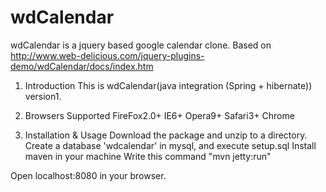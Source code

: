 wdCalendar
==========

wdCalendar is a jquery based google calendar clone. Based on http://www.web-delicious.com/jquery-plugins-demo/wdCalendar/docs/index.htm

1. Introduction
This is wdCalendar(java integration (Spring + hibernate)) version1.

2. Browsers Supported
FireFox2.0+ IE6+ Opera9+ Safari3+ Chrome

3. Installation & Usage
Download the package and unzip to a directory.
Create a database 'wdcalendar' in mysql, and execute setup.sql
Install maven in your machine
Write this command 
        "mvn jetty:run"

Open localhost:8080 in your browser.



